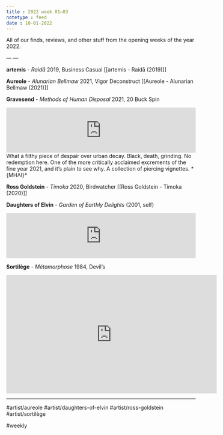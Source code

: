 ```yaml
---
title : 2022 week 01–03
notetype : feed
date : 10-01-2022
---
```


All of our finds, reviews, and other stuff from the opening weeks of the year 2022.

— —

**artemis** - *Raidā*
2019, Business Casual
[[artemis - Raidā (2019)]]

**Aureole** - *Alunarian Bellmaw*
2021, Vigor Deconstruct
[[Aureole - Alunarian Bellmaw (2021)]]

**Gravesend** - *Methods of Human Disposal*
2021, 20 Buck Spin
<iframe style="border: 0; width: 100%; height: 120px;" src="https://bandcamp.com/EmbeddedPlayer/album=3243627637/size=large/bgcol=333333/linkcol=ffffff/tracklist=false/artwork=small/transparent=true/" seamless><a href="https://listen.20buckspin.com/album/methods-of-human-disposal">Methods Of Human Disposal by Gravesend</a></iframe>
What a filthy piece of despair over urban decay. Black, death, grinding. No redemption here. One of the more critically acclaimed excrements of the fine year 2021, and it’s plain to see why. A collection of piercing vignettes.
*{ΜΗΛΙ}*

**Ross Goldstein** - *Timoka*
2020, Birdwatcher
[[Ross Goldstein - Timoka (2020)]]


**Daughters of Elvin** - *Garden of Earthly Delights* (2001, self)

<iframe style="border: 0; width: 100%; height: 120px;" src="https://bandcamp.com/EmbeddedPlayer/album=1952733963/size=large/bgcol=333333/linkcol=ffffff/tracklist=false/artwork=small/transparent=true/" seamless><a href="https://daughtersofelvin.bandcamp.com/album/garden-of-earthly-delights">Garden of Earthly Delights by Daughters of Elvin</a></iframe>

**Sortilège** - *Métamorphose*
1984, Devil’s

<iframe width="560" height="315" src="https://www.youtube.com/embed/CgbNMvOfHTE" title="YouTube video player" frameborder="0" allow="accelerometer; autoplay; clipboard-write; encrypted-media; gyroscope; picture-in-picture" allowfullscreen></iframe>


---
#artist/aureole #artist/daughters-of-elvin #artist/ross-goldstein  #artist/sortilège

#weekly

